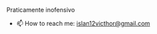 Praticamente inofensivo

- 📫 How to reach me: islan12victhor@gmail.com
    

<!---
Islan42/Islan42 is a ✨ special ✨ repository because its `README.md` (this file) appears on your GitHub profile.
You can click the Preview link to take a look at your changes.
--->
